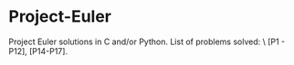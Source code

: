 # Project-Euler
Project Euler solutions in C and/or Python.
List of problems solved: \\
[P1 - P12], [P14-P17].
